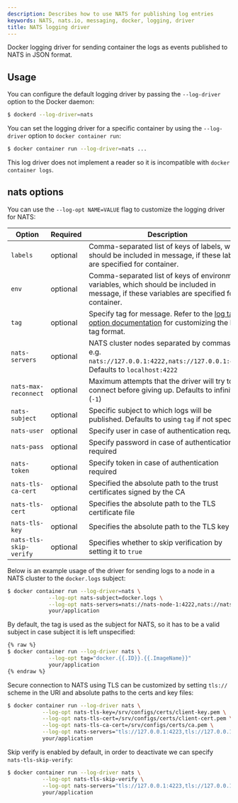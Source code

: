 ```yaml
---
description: Describes how to use NATS for publishing log entries
keywords: NATS, nats.io, messaging, docker, logging, driver
title: NATS logging driver
---
```


Docker logging driver for sending container the logs as events published to NATS in JSON format.

## Usage

You can configure the default logging driver by passing the `--log-driver`
option to the Docker daemon:

```bash
$ dockerd --log-driver=nats
```

You can set the logging driver for a specific container by using the
`--log-driver` option to `docker container run`:

```bash
$ docker container run --log-driver=nats ...
```

This log driver does not implement a reader so it is incompatible with `docker container logs`.

## nats options

You can use the `--log-opt NAME=VALUE` flag to customize the logging driver
for NATS:

| Option                      | Required | Description                                                                                                                                 |
|-----------------------------|----------|---------------------------------------------------------------------------------------------------------------------------------------------|
| `labels`                    | optional | Comma-separated list of keys of labels, which should be included in message, if these labels are specified for container.                   |
| `env`                       | optional | Comma-separated list of keys of environment variables, which should be included in message, if these variables are specified for container. |
| `tag`                       | optional | Specify tag for message.  Refer to the [log tag option documentation](log_tags.md) for customizing the log tag format.                      |
| `nats-servers`              | optional | NATS cluster nodes separated by commas. e.g. `nats://127.0.0.1:4222,nats://127.0.0.1:4223`. Defaults to `localhost:4222`                    |
| `nats-max-reconnect`        | optional | Maximum attempts that the driver will try to connect before giving up. Defaults to infinite (`-1`)                                          |
| `nats-subject`              | optional | Specific subject to which logs will be published. Defaults to using `tag` if not specified                                                  |
| `nats-user`                 | optional | Specify user in case of authentication required                                                                                             |
| `nats-pass`                 | optional | Specify password in case of authentication required                                                                                         |
| `nats-token`                 | optional | Specify token in case of authentication required                                                                                           |
| `nats-tls-ca-cert`          | optional | Specified the absolute path to the trust certificates signed by the CA                                                                      |
| `nats-tls-cert`             | optional | Specifies the absolute path to the TLS certificate file                                                                                     |
| `nats-tls-key`              | optional | Specifies the absolute path to the TLS key file                                                                                             |
| `nats-tls-skip-verify`      | optional | Specifies whether to skip verification by setting it to `true`                                                                              |

Below is an example usage of the driver for sending logs to a node in a
NATS cluster to the `docker.logs` subject:

```bash
$ docker container run --log-driver=nats \
             --log-opt nats-subject=docker.logs \
             --log-opt nats-servers=nats://nats-node-1:4222,nats://nats-node-2:4222,nats://nats-node-3:4222 \
             your/application
```

By default, the tag is used as the subject for NATS, so it has to be a valid
subject in case subject it is left unspecified:

```bash
{% raw %}
$ docker container run --log-driver nats \
             --log-opt tag="docker.{{.ID}}.{{.ImageName}}"
             your/application
{% endraw %}
```

Secure connection to NATS using TLS can be customized by setting `tls://` scheme
in the URI and absolute paths to the certs and key files:

```bash
$ docker container run --log-driver nats \
           --log-opt nats-tls-key=/srv/configs/certs/client-key.pem \
           --log-opt nats-tls-cert=/srv/configs/certs/client-cert.pem \
           --log-opt nats-tls-ca-cert=/srv/configs/certs/ca.pem \
           --log-opt nats-servers="tls://127.0.0.1:4223,tls://127.0.0.1:4222" \
           your/application
```

Skip verify is enabled by default, in order to deactivate we can specify `nats-tls-skip-verify`:

```bash
$ docker container run --log-driver nats \
           --log-opt nats-tls-skip-verify \
           --log-opt nats-servers="tls://127.0.0.1:4223,tls://127.0.0.1:4222" \
           your/application
```
